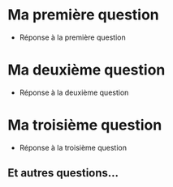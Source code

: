 # Ma première question

- Réponse à la première question

# Ma deuxième question

- Réponse à la deuxième question

# Ma troisième question

- Réponse à la troisième question

## Et autres questions...
